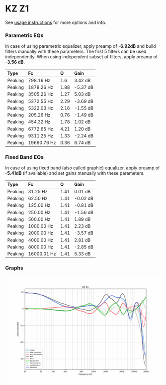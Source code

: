 # KZ Z1
See [usage instructions](https://github.com/jaakkopasanen/AutoEq#usage) for more options and info.

### Parametric EQs
In case of using parametric equalizer, apply preamp of **-6.92dB** and build filters manually
with these parameters. The first 5 filters can be used independently.
When using independent subset of filters, apply preamp of **-3.56 dB**.

| Type    | Fc          |    Q | Gain     |
|:--------|:------------|:-----|:---------|
| Peaking | 798.16 Hz   | 1.6  | 3.42 dB  |
| Peaking | 1878.26 Hz  | 1.88 | -5.37 dB |
| Peaking | 3505.26 Hz  | 1.27 | 5.03 dB  |
| Peaking | 5272.55 Hz  | 2.29 | -3.69 dB |
| Peaking | 5322.03 Hz  | 2.16 | -1.55 dB |
| Peaking | 205.26 Hz   | 0.76 | -1.49 dB |
| Peaking | 454.32 Hz   | 1.78 | 1.02 dB  |
| Peaking | 6772.65 Hz  | 4.21 | 1.20 dB  |
| Peaking | 9311.25 Hz  | 1.33 | -2.24 dB |
| Peaking | 19690.76 Hz | 0.36 | 6.74 dB  |

### Fixed Band EQs
In case of using fixed band (also called graphic) equalizer, apply preamp of **-5.41dB**
(if available) and set gains manually with these parameters.

| Type    | Fc          |    Q | Gain     |
|:--------|:------------|:-----|:---------|
| Peaking | 31.25 Hz    | 1.41 | 0.01 dB  |
| Peaking | 62.50 Hz    | 1.41 | -0.02 dB |
| Peaking | 125.00 Hz   | 1.41 | -0.81 dB |
| Peaking | 250.00 Hz   | 1.41 | -1.56 dB |
| Peaking | 500.00 Hz   | 1.41 | 1.89 dB  |
| Peaking | 1000.00 Hz  | 1.41 | 2.23 dB  |
| Peaking | 2000.00 Hz  | 1.41 | -3.57 dB |
| Peaking | 4000.00 Hz  | 1.41 | 2.81 dB  |
| Peaking | 8000.00 Hz  | 1.41 | -2.85 dB |
| Peaking | 16000.01 Hz | 1.41 | 5.33 dB  |

### Graphs
![](./KZ%20Z1.png)